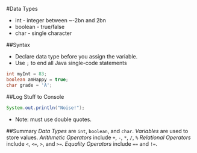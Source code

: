 #Data Types
* int - integer between ~-2bn and 2bn
* boolean - true/false
* char - single character

##Syntax
* Declare data type before you assign the variable.
* Use `;` to end all Java single-code statements
```Java
int myInt = 83;
boolean amHappy = true;
char grade = 'A';
```

##Log Stuff to Console
```Java
System.out.println("Noise!");
```
* Note: must use double quotes.

##Summary
*Data Types* are `int`, `boolean`, and `char`.
*Variables* are used to store values.
*Arithmetic Operators* include `+`, `-`, `*`, `/`, `%`
*Relational Operators* include `<`, `<=`, `>`, and `>=`.
*Equality Operators* include `==` and `!=`.
